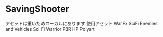 # SavingShooter
アセットは重いためローカルにあります
使用アセット
WarFx
SciFi Enemies and Vehicles
Sci Fi Warrior PBR HP Polyart